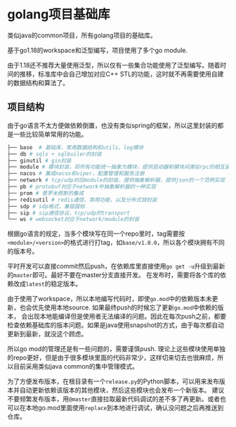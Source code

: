 # golang项目基础库

类似java的common项目，所有golang项目的基础库。

基于go1.18的workspace和泛型编写，项目使用了多个go module.

由于1.18还不推荐大量使用泛型，所以仅有一些集合功能使用了泛型编写。随着时间的推移，标准库中会自己增加对应C++ STL的功能，这时就不再需要使用自建的数据结构和算法了。

## 项目结构

由于go语言不太方便做依赖倒置，也没有类似spring的框架，所以这里封装的都是一些比较简单常用的功能。

```bash
├── base  # 基础库，常用数据结构和utils，log模块
├── db # sqlx + sqlbuiler的封装
├── ginutil # gin封装
├── module # 模块封装，将所有功能统一抽象为模块，提供启动器和模块间类似rpc的相互通信机制
├── nacos # 集成nacos和viper，配置管理和服务注册
├── network # tcp/udp对应module的封装，提供抽象解析器，提供json的一个范例实现
├── pb # protobuf对应于network中抽象解析器的一种实现
├── prom # 普罗米修斯的集成
├── redisutil # redis通信，常用功能，以及分布式锁封装
├── sdp # sdp格式，兼容国标
├── sip # sip通信协议，tcp/udp的transport
└── ws # websocket对应于network/module的封装
```

根据go语言的规定，当多个模块写在同一个repo里时，tag需要按`<module>/<version>`的格式进行打tag，如`base/v1.0.0`，所以各个模块拥有不同的版本号。

平时开发可以直接commit然后push，在依赖库里直接使用`go get -u`升级到最新的`master`即可。最好不要在master分支直接开发。
在发布时，需要将各个库的依赖改成`latest`的稳定版本。

由于使用了workspace，所以本地编写代码时，即使`go.mod`中的依赖版本未更新，也会优先使用本地source. 如果最终push的时候忘了更新`go.mod`中依赖的版本，
会出现本地能编译但是使用者无法编译的问题。因此在每次push之前，都要检查依赖基础库的版本问题。如果是java使用snapshot的方式，由于每次都自动更新到最新，就没这个顾虑。

所以go mod的管理还是有一些问题的，需要谨慎push. 理论上这些模块使用单独的repo更好，但是由于很多模块里面的代码非常少，这样切来切去也很麻烦，所以目前采用类似java common的集中管理模式。

为了方便发布版本，在根目录有一个`release.py`的Python脚本，可以用来发布版本并自动更新依赖该版本的其他模块，然后这些模块也会发布一个新版本。
建议不要频繁发布版本，用`@master`直接拉取最新代码调试的差不多了再更新。或者也可以在本地go.mod里面使用`replace`到本地进行调试，确认没问题之后再推送到仓库。
